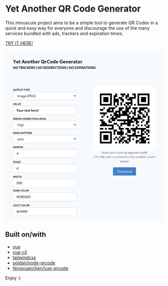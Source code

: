 # Yet Another QR Code Generator

This minuscule project aims to be a simple tool to generate QR Codes in a quick and easy way for everyone and discourage the use of the many services bundled with ads, trackers and expiration times.

[TRY IT HERE!](https://qr.cascone.net/)

![Thumb](docs/yaqrcg.png)

## Built on/with

* [vue](https://github.com/vuejs/vue)
* [vue-cli](https://github.com/vuejs/vue-cli)
* [tailwindcss](https://github.com/tailwindlabs/tailwindcss)
* [soldair/node-qrcode](https://github.com/soldair/node-qrcode)
* [fengyuanchen/vue-qrcode](https://github.com/fengyuanchen/vue-qrcode)


Enjoy :)